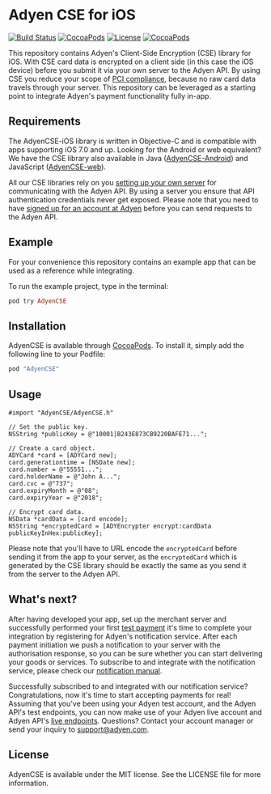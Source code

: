 # Adyen CSE for iOS
[![Build Status](https://travis-ci.org/Adyen/adyen-cse-ios.svg?branch=master)](https://travis-ci.org/Adyen/AdyenCSE-iOS)
[![CocoaPods](https://img.shields.io/cocoapods/v/AdyenCSE.svg?style=flat)](http://cocoapods.org/?q=name%3AAdyenCSE)
[![License](https://img.shields.io/cocoapods/l/AdyenCSE.svg?style=flat)](http://cocoapods.org/pods/AdyenDL)
[![CocoaPods](https://img.shields.io/cocoapods/p/AdyenCSE.svg?style=flat)](https://github.com/Adyen/AdyenCSE-iOS)

This repository contains Adyen's Client-Side Encryption (CSE) library for iOS. With CSE card data is encrypted on a client side (in this case the iOS device) before you submit it via your own server to the Adyen API. By using CSE you reduce your scope of [PCI compliance](https://en.wikipedia.org/wiki/Payment_Card_Industry_Data_Security_Standard), because no raw card data travels through your server. This repository can be leveraged as a starting point to integrate Adyen's payment functionality fully in-app.

## Requirements
The AdyenCSE-iOS library is written in Objective-C and is compatible with apps supporting iOS 7.0 and up. Looking for the Android or web equivalent? We have the CSE library also available in Java ([AdyenCSE-Android](https://github.com/Adyen/AdyenCSE-Android)) and JavaScript ([AdyenCSE-web](https://github.com/Adyen/CSE-JS)).

All our CSE libraries rely on you [setting up your own server](https://docs.adyen.com/developers/easy-encryption#cardintegration) for communicating with the Adyen API. By using a server you ensure that API authentication credentials never get exposed. Please note that you need to have [signed up for an account at Adyen](https://www.adyen.com/signup) before you can send requests to the Adyen API.

## Example

For your convenience this repository contains an example app that can be used as a reference while integrating. 

To run the example project, type in the terminal:

```ruby
pod try AdyenCSE
```

## Installation

AdyenCSE is available through [CocoaPods](http://cocoapods.org). To install
it, simply add the following line to your Podfile:

```ruby
pod "AdyenCSE"
```

## Usage

```obj-c
#import "AdyenCSE/AdyenCSE.h"

// Set the public key.
NSString *publicKey = @"10001|B243E873CB9220BAFE71...";

// Create a card object.
ADYCard *card = [ADYCard new];
card.generationtime = [NSDate new];
card.number = @"55551...";
card.holderName = @"John A...";
card.cvc = @"737";
card.expiryMonth = @"08";
card.expiryYear = @"2018";

// Encrypt card data.
NSData *cardData = [card encode];
NSString *encryptedCard = [ADYEncrypter encrypt:cardData publicKeyInHex:publicKey];
```

Please note that you'll have to URL encode the `encryptedCard` before sending it from the app to your server, as the `encryptedCard` which is generated by the CSE library should be exactly the same as you send it from the server to the Adyen API.

## What's next?
After having developed your app, set up the merchant server and successfully performed your first [test payment](https://docs.adyen.com/developers/test-cards-manual) it's time to complete your integration by registering for Adyen's notification service. After each payment initiation we push a notification to your server with the authorisation response, so you can be sure whether you can start delivering your goods or services. To subscribe to and integrate with the notification service, please check our [notification manual](https://docs.adyen.com/developers/api-manual#notifications).

Successfully subscribed to and integrated with our notification service? Congratulations, now it's time to start accepting payments for real! Assuming that you've been using your Adyen test account, and the Adyen API's test endpoints, you can now make use of your Adyen live account and Adyen API's [live endpoints](https://docs.adyen.com/developers/api-manual#apiendpoints). Questions? Contact your account manager or send your inquiry to [support@adyen.com](mailto:support@adyen.com).

## License

AdyenCSE is available under the MIT license. See the LICENSE file for more information.

